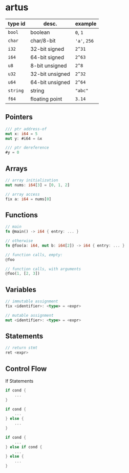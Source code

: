 # artus

| type id | desc. | example |
|---------|-------|---------|
| `bool` | boolean | `0`, `1`
| `char` | char/8-bit | `'a'`, `256`
| `i32` | 32-bit signed | `2^31`
| `i64` | 64-bit signed | `2^63`
| `u8` | 8-bit unsigned | `2^8`
| `u32` | 32-bit unsigned | `2^32`
| `u64` | 64-bit unsigned | `2^64`
| `string` | string | `"abc"`
| `f64` | floating point | `3.14`

## Pointers
```rs
/// ptr address-of
mut x: i64 = 5
mut y: #i64 = &x

/// ptr dereference
#y = 0
```

## Arrays
```rs
// array initialization
mut nums: i64[3] = [0, 1, 2]

// array access
fix a: i64 = nums[0]
```

## Functions
```rs
// main
fn @main() -> i64 { entry: ... }

// otherwise
fn @foo(a: i64, mut b: i64[2]) -> i64 { entry: ... }

// function calls, empty:
@foo

// function calls, with arguments
@foo(1, [2, 3])
```

## Variables
```rs
// immutable assignment
fix <identifier>: <type> = <expr>

// mutable assignment
mut <identifier>: <type> = <expr>
```

## Statements
```rs
// return stmt
ret <expr>
```

## Control Flow
If Statements
```rs
if cond {
    ...
}

if cond {
    ...
} else {
    ...
}

if cond {
    ...
} else if cond {
    ...
} else {
    ...
}
```
